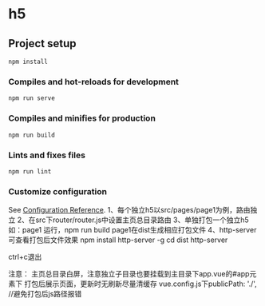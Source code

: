 # h5

## Project setup
```
npm install
```

### Compiles and hot-reloads for development
```
npm run serve
```

### Compiles and minifies for production
```
npm run build
```

### Lints and fixes files
```
npm run lint
```

### Customize configuration
See [Configuration Reference](https://cli.vuejs.org/config/).
1、每个独立h5以src/pages/page1为例，路由独立
2、在src下router/router.js中设置主页总目录路由
3、单独打包一个独立h5如：page1
运行，npm run build page1在dist生成相应打包文件
4、http-server可查看打包后文件效果
npm install http-server -g
cd dist
http-server

ctrl+c退出

注意：
主页总目录白屏，注意独立子目录也要挂载到主目录下app.vue的#app元素下
打包后展示页面，更新时无刷新尽量清缓存
vue.config.js下publicPath: './', //避免打包后js路径报错
